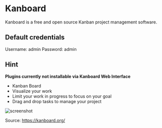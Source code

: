# Kanboard

Kanboard is a free and open source Kanban project management software.

## Default credentials
Username: admin
Password: admin

## Hint
**Plugins currently not installable via Kanboard Web Interface**

- Kanban Board
- Visualize your work
- Limit your work in progress to focus on your goal
- Drag and drop tasks to manage your project

![screenshot](https://kanboard.org/assets/img/board.png)

Source: https://kanboard.org/
